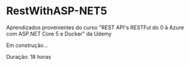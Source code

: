 # RestWithASP-NET5

Aprendizados provenientes do curso "REST API's RESTFul do 0 à Azure com ASP.NET Core 5 e Docker" da Udemy

Em construção...

Duração: 18 horas
